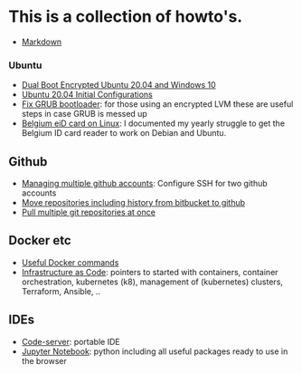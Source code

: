 # This is a collection of howto's.

* [Markdown](markdown.md)

### Ubuntu
* [Dual Boot Encrypted Ubuntu 20.04 and Windows 10](dual-boot.md)
* [Ubuntu 20.04 Initial Configurations](ubuntu-config.md)
* [Fix GRUB bootloader](grub-fix-encrypted-lvm.md): for those using an encrypted LVM these are useful steps in case GRUB is messed up
* [Belgium eiD card on Linux](eid-howto.md): I documented my yearly struggle to get the Belgium ID card reader to work on Debian and Ubuntu.

## Github
* [Managing multiple github accounts](multiple-github-accounts.md): Configure SSH for two github accounts
* [Move repositories including history from bitbucket to github](bitbucket2github.md)
* [Pull multiple git repositories at once](multipull.md)

## Docker etc
* [Useful Docker commands](docker.md)
* [Infrastructure as Code](infrastructure-as-code.md): pointers to started with containers, container orchestration, kubernetes (k8), management of (kubernetes) clusters, Terraform, Ansible, ..

## IDEs
* [Code-server](code-server.md): portable IDE
* [Jupyter Notebook](jupyter.md): python including all useful packages ready to use in the browser
